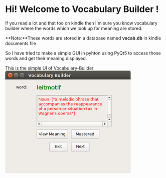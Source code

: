 Hi! Welcome to Vocabulary Builder !
===================================
If you read a lot and that too on kindle then I'm sure you know vocabulary builder where the words which we look up for meaning are stored.

**Note:**These words are stored in a database named **vocab.db** in kindle documents file

So I have tried to make a simple GUI in pyhton using PyQt5 to access those words and get their meaning displayed.

This is the simple UI of Vocabulary-Builder
![alt text](VB_ui.png)

